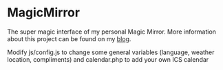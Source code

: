 MagicMirror
===========

The super magic interface of my personal Magic Mirror. More information about this project can be found on my [blog](http://michaelteeuw.nl/tagged/magicmirror).

Modify js/config.js to change some general variables (language, weather location, compliments) and calendar.php to add your own ICS calendar
